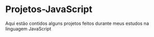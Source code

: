 # Projetos-JavaScript
Aqui estão contidos alguns projetos feitos durante meus estudos na linguagem JavaScript
